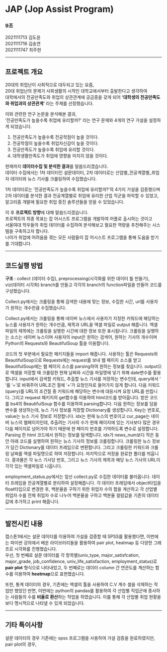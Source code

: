  # JAP (Jop Assist Program) 
 
 ### 9조 
 2021111713 김도윤     
 2021111716 김송연        
 2021111747 최주현      

----------------------------------------------------------


## 프로젝트 개요     

20대의 취업난이 사회적으로 대두되고 있는 요즘,             
20대 취업난의 문제가 사회생활의 시작인 대학교에서부터 출발한다고 생각하여       
대학에서의 전공만족도와 취업의 상관관계에 궁금증을 갖게 되어 **‘대학생의 전공만족도와 취업과의 상관관계’** 라는 주제를 선정했습니다.   

이와 관련한 연구 논문을 분석해본 결과,        
‘전공만족도가 높을수록 취업에 유리할까?’ 라는 연구 문제와 4개의 연구 가설을 설정하게 되었습니다.        

  1. 전공만족도가 높을수록 전공학점이 높을 것이다.  
  2. 전공학점이 높을수록 취업자신감이 높을 것이다.
  3. 전공만족도가 높을수록 취업에 유리할 것이다.
  4. 대학생활만족도가 취업에 영향을 미치지 않을 것이다.


현재까지 **데이터수집 및 분석한 결과**를 말씀드리겠습니다.     
데이터 수집에서는 1차 데이터인 설문데이터, 2차 데이터로는 산업별_전공계열별_취업자 데이터와 뉴스 기사를 크롤링하여 수집했습니다.      

1차 데이터로는 ‘전공만족도가 높을수록 취업에 유리할까?’의 4가지 가설을 검증했으며       
2차 데이터를 분석한 결과 전공계열별로 취업에 유리한 산업 직군을 파악할 수 있었고,       
알고리즘 개발에 필요한 취업 증진 솔루션들을 얻을 수 있었습니다.            

이 후 **프로젝트 방향**에 대해 말씀드리겠습니다.        
프로젝트의 최종 목표는 잡 어시스트 프로그램을 개발하여 어플로 출시하는 것이고       
서울여대 학우들의 취업 데이터를 수집하여 분석해보고 필요한 역량을 추천해주는 시스템을 구축하고자 합니다.      
나아가 취업에 어려움을 겪는 모든 사람들이 잡 어시스트 프로그램을 통해 도움을 받기를 기대합니다.      



-----------------------


## 코드실행 방법

**구조** : collect (데이터 수집), preprocessing(시각화를 위한 데이터 틀 만들기), viz(데이터 시각화) branch를 만들고 각각의 branch의 function파일을 만들어 코드를 구성했습니다.

Collect.py에서는 크롤링을 통해 검색한 내용에 맞는 정보, 수집한 시간, url를 사용자가 원하는 개수만큼 수집했습니다.

Collect.py에서는 크롤링을 통해 네이버 뉴스에서 사용자가 지정한 키워드에 해당하는 뉴스를 사용자가 원하는 개수만큼, 제목과 URL을 엑셀 파일로 output 해줍니다. 엑셀 파일의 제목에는 크롤링을 실행한 시간에 대한 정보 또한 표시됩니다. 
크롤링을 실행하는 소스는 네이버 뉴스이며 사용자의 input은 원하는 검색어, 원하는 기사의 개수이며 Python의 Requests와 BeautifulSoup 툴을 이용합니다.

코드의 첫 부분에서 필요한 패키지들을 import 해줍니다. 사용하는 툴은 Requests와 BeautifulSoup으로 Requests에는 request를 보내 웹 페이지 소스를 받고 BeautifulSoup에는 웹 페이지 소스를 parsing하여 원하는 정보를 찾습니다.
output으로 엑셀을 저장할 때 크롤링한 현재 날짜와 시간을 파일명에 넣기 위해 date변수를 활용합니다.
input에서 검색할 키워드, 추출할 뉴스 기사를 저장하는 변수인데, query에서 ‘ ‘를 ‘+’로 바꿔주어 URL조건 절에 ‘+’가 요청인자로 들어가지 않게 합니다.
다음 키워드(query)를 URL의 조건절 중 키워드에 해당하는 변수에 대응시켜 요청 URL를 만듭니다. 그리고 request 패키지의 get함수를 이용하여 html코드를 받아옵니다.
받은 코드를 bs4의 BeautifulSoup 함수를 이용하여 parsing합니다. 
다음 원하는 정보를 담을 변수를 생성하는데, 뉴스 기사 정보를 저장할 Dictionary를 생성합니다. Key는 번호로, value는 뉴스 기사 정보로 저장합니다.
idx는 현재 뉴스의 번호이고 cur_page는 네이버 뉴스의 웹페이지인데, 추출려는 기사의 수가 현재 페이지에 있는 기사보다 많은 경우 다음 페이지로 넘어가야 하기 때문에 현 페이지 번호를 기억하도록 변수로 설정합니다. 
Parsing 한 html 코드에서 원하는 정보를 탐색합니다. idx가 news_num보다 작은 동안 아래 코드를 실행하여 원하는 뉴스 기사의 정보를 크롤링합니다. 
크롤링한 뉴스 정보가 담긴 Dictionary를 데이터 프레임으로 변환합니다. 그리고 크롤링한 키워드와 크롤링 날짜를 엑셀 파일명으로 하여 저장합니다. 마지막으로 저장을 완료한 폴더를 띄웁니다. 
결과물은 각 뉴스 기사당 번호, 그리고 뉴스 기사의 제목과 해당 뉴스 기사의 URL이 각각 있는 엑셀파일로 나옵니다. 
 
employment_status.py에서는 앞선 collect.py로 수집한 데이터를 불러옵니다.
데이터 프레임을 전공계열별로 분리하여 설정해줍니다. 
각 데이터 프레임에서 object타입을 float타입으로 변경한 후, 백분율을 구하기 위한 취업자 수의 합을 계산하고 각 산업별 취업자 수를 전체 취업자 수로 나누어 백분율을 구하고 백분율 컬럼값을 기존의 데이터값에 추가하고 print 해줍니다. 






-------------------


## 발전시킨 내용

캡스톤1에서는 설문 데이터를 이용하여 가설을 검증할 때 SPSS를 활용했다면, 이번에는 파이썬 강의에서 배운 라이브러리들을 활용하여 pair plot, heatmap 등 다양한 그래프로 시각화를 진행했습니다.      
우선, 첫 번째로 설문 데이터를 각 항목별(univ_type, major_satisfcation, major_grade, job_confidence, univ_life_satisfaction, employment_status)로 **pair plot** 형식으로 나타내었고, 두 번째로는 데이터 column 간 연관도를 계산하는 함수를 이용하여 **heatmap**으로 표현했습니다. 

또한, 통계 데이터의 경우, 기존에는 엑셀의 툴을 사용하여 C.V 계수 셀을 삭제하는 작업만 했었던 반면, 이번에는 python의 pandas를 활용하여 각 산업별 직업군에 종사하는 사람들의 수를 **비율로 환산**하는 작업을 하였습니다. 이를 통해 각 산업별 취업 현황을 보다 명시적으로 나타낼 수 있게 되었습니다.


---------------

## 기타 특이사항
설문 데이터의 경우 기존에는 spss 프로그램을 사용하여 가설 검증을 완료하였지만, pair plot의 경우, 
